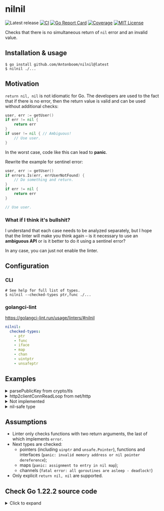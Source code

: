 # nilnil

![Latest release](https://img.shields.io/github/v/release/Antonboom/nilnil)
[![CI](https://github.com/Antonboom/nilnil/actions/workflows/ci.yml/badge.svg)](https://github.com/Antonboom/nilnil/actions/workflows/ci.yml)
[![Go Report Card](https://goreportcard.com/badge/github.com/Antonboom/nilnil)](https://goreportcard.com/report/github.com/Antonboom/nilnil)
[![Coverage](https://coveralls.io/repos/github/Antonboom/nilnil/badge.svg?branch=master)](https://coveralls.io/github/Antonboom/nilnil?branch=master)
[![MIT License](http://img.shields.io/badge/license-MIT-blue.svg?style=flat)](LICENSE)

Checks that there is no simultaneous return of `nil` error and an invalid value.

## Installation & usage

```
$ go install github.com/Antonboom/nilnil@latest
$ nilnil ./...
```

## Motivation

`return nil, nil` is not idiomatic for Go. The developers are used to the fact that 
if there is no error, then the return value is valid and can be used without additional checks:
```go
user, err := getUser()
if err != nil {
    return err
}
if user != nil { // Ambiguous!
    // Use user.
}
```
In the worst case, code like this can lead to **panic**.
<br>

Rewrite the example for sentinel error:
```go
user, err := getUser()
if errors.Is(err, errUserNotFound) {
    // Do something and return.
}
if err != nil {
    return err
}

// Use user.
```

### What if I think it's bullshit?

I understand that each case needs to be analyzed separately, 
but I hope that the linter will make you think again –
is it necessary to use an **ambiguous API** or is it better to do it using a sentinel error?
<br>

In any case, you can just not enable the linter.

## Configuration

### CLI

```shell
# See help for full list of types.
$ nilnil --checked-types ptr,func ./...
```

### golangci-lint

https://golangci-lint.run/usage/linters/#nilnil

```yaml
nilnil:
  checked-types:
    - ptr
    - func
    - iface
    - map
    - chan
    - uintptr
    - unsafeptr
```

## Examples

<details>
  <summary>parsePublicKey from crypto/tls</summary>

```go
// BEFORE

func parsePublicKey(algo PublicKeyAlgorithm, keyData *publicKeyInfo) (interface{}, error) {
    der := cryptobyte.String(keyData.PublicKey.RightAlign())
    switch algo {
    case RSA:
        // ...
        return pub, nil
    case ECDSA:
        // ...
        return pub, nil
    case Ed25519:
        // ...
        return ed25519.PublicKey(der), nil
    case DSA:
        // ...
        return pub, nil
    default:
        return nil, nil
    }
}

// AFTER

var errUnknownPublicKeyAlgo = errors.New("unknown public key algo")

func parsePublicKey(algo PublicKeyAlgorithm, keyData *publicKeyInfo) (interface{}, error) {
    der := cryptobyte.String(keyData.PublicKey.RightAlign())
    switch algo {
    case RSA:
        // ...
        return pub, nil
    case ECDSA:
        // ...
        return pub, nil
    case Ed25519:
        // ...
        return ed25519.PublicKey(der), nil
    case DSA:
        // ...
        return pub, nil
    default:
        return nil, fmt.Errorf("%w: %v", errUnknownPublicKeyAlgo, algo)
    }
}
```

</details>

<details>
  <summary>http2clientConnReadLoop from net/http</summary>

```go
// BEFORE

// As a special case, handleResponse may return (nil, nil) to skip the frame.
func (rl *http2clientConnReadLoop) handleResponse(/* ... */) (*Response, error) {
    if statusCode >= 100 && statusCode <= 199 {
        return nil, nil
    }
}

// ...
res, err := rl.handleResponse(cs, f)
if err != nil {
	return err
}
if res == nil {
    // (nil, nil) special case. See handleResponse docs.
    return nil
}

// AFTER

var errNeedSkipFrame = errors.New("need skip frame")

// As a special case, handleResponse may return errNeedSkipFrame to skip the frame.
func (rl *http2clientConnReadLoop) handleResponse(/* ... */) (*Response, error) {
    if statusCode >= 100 && statusCode <= 199 {
        return nil, errNeedSkipFrame
    }
}

// ...
res, err := rl.handleResponse(cs, f)
if errors.Is(err, errNeedSkipFrame) {
    return nil
}
if err != nil {
    return err
}
```

</details>

<details>
  <summary>Not implemented</summary>

```go
// BEFORE

func (s *Service) StartStream(ctx context.Context) (*Stream, error) {
    return nil, nil
}

// AFTER

func (s *Service) StartStream(ctx context.Context) (*Stream, error) {
    return nil, errors.New("not implemented")
}
```

</details>

<details>
  <summary>nil-safe type</summary>

```go
package ratelimiter

type RateLimiter struct {
    // ...
}

func New() (*RateLimiter, error) {
    // It's OK, RateLimiter is nil-safe.
    // But it's better not to do it anyway.
    return nil, nil
}

func (r *RateLimiter) Allow() bool {
    if r == nil {
        return true
    }
    return r.allow()
}
```

</details>

## Assumptions

- Linter only checks functions with two return arguments, the last of which implements `error`.
- Next types are checked:
  * pointers (including `uinptr` and `unsafe.Pointer`), functions and interfaces (`panic: invalid memory address or nil pointer dereference`);
  * maps (`panic: assignment to entry in nil map`);
  * channels (`fatal error: all goroutines are asleep - deadlock!`)
- Only explicit `return nil, nil` are supported.

## Check Go 1.22.2 source code

<details>
  <summary>Click to expand</summary>

```shell
$ cd $GOROOT/src
$ nilnil ./...
/usr/local/go/src/internal/bisect/bisect.go:196:3: return both the `nil` error and invalid value: use a sentinel error instead
/usr/local/go/src/net/fd_unix.go:71:3: return both the `nil` error and invalid value: use a sentinel error instead
/usr/local/go/src/net/fd_unix.go:79:4: return both the `nil` error and invalid value: use a sentinel error instead
/usr/local/go/src/net/fd_unix.go:156:4: return both the `nil` error and invalid value: use a sentinel error instead
/usr/local/go/src/net/iprawsock_posix.go:36:3: return both the `nil` error and invalid value: use a sentinel error instead
/usr/local/go/src/net/tcpsock_posix.go:38:3: return both the `nil` error and invalid value: use a sentinel error instead
/usr/local/go/src/net/udpsock_posix.go:37:3: return both the `nil` error and invalid value: use a sentinel error instead
/usr/local/go/src/net/unixsock_posix.go:92:3: return both the `nil` error and invalid value: use a sentinel error instead
/usr/local/go/src/crypto/tls/key_agreement.go:46:2: return both the `nil` error and invalid value: use a sentinel error instead
/usr/local/go/src/crypto/tls/ticket.go:355:3: return both the `nil` error and invalid value: use a sentinel error instead
/usr/local/go/src/crypto/tls/ticket.go:359:3: return both the `nil` error and invalid value: use a sentinel error instead
/usr/local/go/src/database/sql/driver/types.go:157:3: return both the `nil` error and invalid value: use a sentinel error instead
/usr/local/go/src/database/sql/driver/types.go:232:3: return both the `nil` error and invalid value: use a sentinel error instead
/usr/local/go/src/database/sql/driver/types.go:263:4: return both the `nil` error and invalid value: use a sentinel error instead
/usr/local/go/src/database/sql/convert.go:548:3: return both the `nil` error and invalid value: use a sentinel error instead
/usr/local/go/src/database/sql/sql.go:205:3: return both the `nil` error and invalid value: use a sentinel error instead
/usr/local/go/src/database/sql/sql.go:231:3: return both the `nil` error and invalid value: use a sentinel error instead
/usr/local/go/src/database/sql/sql.go:257:3: return both the `nil` error and invalid value: use a sentinel error instead
/usr/local/go/src/database/sql/sql.go:284:3: return both the `nil` error and invalid value: use a sentinel error instead
/usr/local/go/src/database/sql/sql.go:311:3: return both the `nil` error and invalid value: use a sentinel error instead
/usr/local/go/src/database/sql/sql.go:337:3: return both the `nil` error and invalid value: use a sentinel error instead
/usr/local/go/src/database/sql/sql.go:363:3: return both the `nil` error and invalid value: use a sentinel error instead
/usr/local/go/src/database/sql/sql.go:389:3: return both the `nil` error and invalid value: use a sentinel error instead
/usr/local/go/src/database/sql/sql.go:422:3: return both the `nil` error and invalid value: use a sentinel error instead
/usr/local/go/src/debug/dwarf/entry.go:884:3: return both the `nil` error and invalid value: use a sentinel error instead
/usr/local/go/src/debug/dwarf/line.go:146:3: return both the `nil` error and invalid value: use a sentinel error instead
/usr/local/go/src/debug/dwarf/line.go:153:3: return both the `nil` error and invalid value: use a sentinel error instead
/usr/local/go/src/debug/dwarf/typeunit.go:138:3: return both the `nil` error and invalid value: use a sentinel error instead
/usr/local/go/src/debug/pe/file.go:470:3: return both the `nil` error and invalid value: use a sentinel error instead
/usr/local/go/src/net/http/h2_bundle.go:9530:3: return both the `nil` error and invalid value: use a sentinel error instead
/usr/local/go/src/net/http/transfer.go:765:3: return both the `nil` error and invalid value: use a sentinel error instead
/usr/local/go/src/net/http/transfer.go:775:3: return both the `nil` error and invalid value: use a sentinel error instead
/usr/local/go/src/net/http/transfer.go:798:3: return both the `nil` error and invalid value: use a sentinel error instead
/usr/local/go/src/go/build/build.go:1442:3: return both the `nil` error and invalid value: use a sentinel error instead
/usr/local/go/src/go/build/build.go:1453:3: return both the `nil` error and invalid value: use a sentinel error instead
/usr/local/go/src/go/build/build.go:1457:3: return both the `nil` error and invalid value: use a sentinel error instead
/usr/local/go/src/go/build/build.go:1491:3: return both the `nil` error and invalid value: use a sentinel error instead
/usr/local/go/src/go/internal/gccgoimporter/ar.go:125:3: return both the `nil` error and invalid value: use a sentinel error instead
/usr/local/go/src/image/jpeg/reader.go:622:5: return both the `nil` error and invalid value: use a sentinel error instead
/usr/local/go/src/image/png/reader.go:434:4: return both the `nil` error and invalid value: use a sentinel error instead
/usr/local/go/src/internal/profile/legacy_profile.go:1089:4: return both the `nil` error and invalid value: use a sentinel error instead
/usr/local/go/src/net/internal/socktest/switch.go:142:3: return both the `nil` error and invalid value: use a sentinel error instead
/usr/local/go/src/crypto/tls/handshake_client_test.go:2712:4: return both the `nil` error and invalid value: use a sentinel error instead
/usr/local/go/src/crypto/tls/handshake_server_test.go:427:4: return both the `nil` error and invalid value: use a sentinel error instead
/usr/local/go/src/crypto/tls/handshake_server_test.go:1029:3: return both the `nil` error and invalid value: use a sentinel error instead
/usr/local/go/src/crypto/tls/handshake_server_test.go:1490:4: return both the `nil` error and invalid value: use a sentinel error instead
/usr/local/go/src/crypto/tls/quic_test.go:390:3: return both the `nil` error and invalid value: use a sentinel error instead
/usr/local/go/src/crypto/tls/tls_test.go:777:4: return both the `nil` error and invalid value: use a sentinel error instead
/usr/local/go/src/crypto/tls/tls_test.go:781:4: return both the `nil` error and invalid value: use a sentinel error instead
/usr/local/go/src/crypto/tls/tls_test.go:785:4: return both the `nil` error and invalid value: use a sentinel error instead
/usr/local/go/src/crypto/tls/tls_test.go:797:4: return both the `nil` error and invalid value: use a sentinel error instead
/usr/local/go/src/database/sql/fakedb_test.go:1200:4: return both the `nil` error and invalid value: use a sentinel error instead
/usr/local/go/src/database/sql/sql_test.go:938:2: return both the `nil` error and invalid value: use a sentinel error instead
/usr/local/go/src/database/sql/sql_test.go:942:2: return both the `nil` error and invalid value: use a sentinel error instead
/usr/local/go/src/encoding/xml/xml_test.go:92:4: return both the `nil` error and invalid value: use a sentinel error instead
/usr/local/go/src/net/main_posix_test.go:48:3: return both the `nil` error and invalid value: use a sentinel error instead
/usr/local/go/src/net/net_test.go:338:3: return both the `nil` error and invalid value: use a sentinel error instead
/usr/local/go/src/net/http/transport_test.go:6234:85: return both the `nil` error and invalid value: use a sentinel error instead
/usr/local/go/src/net/internal/socktest/main_test.go:48:61: return both the `nil` error and invalid value: use a sentinel error instead
```

</details>
